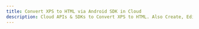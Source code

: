 ---title: Convert XPS to HTML via Android SDK in Clouddescription: Cloud APIs & SDKs to Convert XPS to HTML. Also Create, Edit & Render Microsoft Word & OpenOffice documents in the Cloud.---